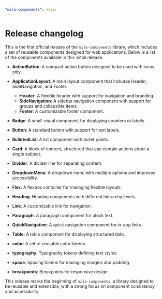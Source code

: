 ```yaml
---
"mila-components": major
---
```


# Release changelog

This is the first official release of the `mila-components` library, which includes a set of reusable components designed for web applications. Below is a list of the components available in this initial release.

- **ActionButton**: A compact action button designed to be used with icons only.
- **ApplicationLayout**: A main layout component that includes Header, SideNavigation, and Footer.
  - **Header**: A flexible header with support for navigation and branding.
  - **SideNavigation**: A sidebar navigation component with support for groups and collapsible items.
  - **Footer**: A customizable footer component.
- **Badge**: A small visual component for displaying counters or labels.
- **Button**: A standard button with support for text labels.
- **BulletedList**: A list component with bullet points.
- **Card**: A block of content, structured that can contain actions about a single subject.
- **Divider**: A divider line for separating content.
- **DropdownMenu**: A dropdown menu with multiple options and improved accessibility.
- **Flex**: A flexbox container for managing flexible layouts.
- **Heading**: Heading components with different hierarchy levels.
- **Link**: A customizable link for navigation.
- **Paragraph**: A paragraph component for block text.
- **QuickNavigation**: A quick navigation component for in-app links.
- **Table**: A table component for displaying structured data.

- **color**: A set of reusable color tokens.
- **typography**: Typography tokens defining text styles.
- **space**: Spacing tokens for managing margins and padding.
- **breakpoints**: Breakpoints for responsive design.

This release marks the beginning of `mila-components`, a library designed to be reusable and extensible, with a strong focus on component consistency and accessibility.

